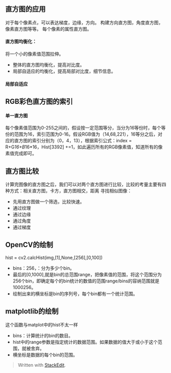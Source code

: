 ## 直方图的应用
对于每个像素点，可以表达梯度，边缘，方向。
构建方向直方图，角度直方图，像素直方图等等。
每个像素的属性直方图。
#### 直方图均衡化：
将一个小的像素值范围拉伸。
- 整体的直方图均衡化，提高对比度。
- 局部自适应的均衡化，提高局部对比度，细节信息。
#### 局部自适应
## RGB彩色直方图的索引
#### 单一直方图
每个像素值范围为0-255之间的，假设按一定范围等分，当分为16等份时，每个等份的范围为16，索引范围为0-16。假设RGB值为（14,68,221），16等分之后，对应的直方图的索引分别为（0，4，13），根据索引公式：index = R+G*16+B*16*16，Hist[3392] +=1，如此遍历所有的RGB像素值，知道所有的像素值完成即可。 
## 直方图比较
计算完图像的直方图之后，我们可以对两个直方图进行比较，比较的考量主要有四种方式：相关直方图，卡方，直方图相交，距离
寻找相似图像：
- 先用直方图做一个筛选，比较快速。
- 通过纹理
- 通过边缘
- 通过角度
- 通过梯度
## OpenCV的绘制
hist = cv2.calcHist(img,[1],None,[256],[0,100])
- bins：256，：分为多少个bin。
- 最后的[0,1000],就是bin的总范围range，把像素值的范围，将这个范围分为256个bin，即确定每个的bin统计的数值的范围range/bins的容纳范围就是1000256。
- 绘制出来的横坐标是bin的序列号，每个bin都有一个统计范围。
## matplotlib的绘制
这个函数与matplot中的hist不太一样
- bins：计算统计的bin的数目。
- hist中的range参数是指定统计的数据范围。如果数据的值大于或小于这个范围，就被舍弃。
- 横坐标是数据的每个bin的范围。




> Written with [StackEdit](https://stackedit.io/).
<!--stackedit_data:
eyJoaXN0b3J5IjpbLTc5OTAwMzgwMywtNTg4MDM1NTAyLC0xOD
A1MzQ0NjIsMTA0OTY2NTYzNCw3NDU0NjM4MTAsMzg1OTM4OTIy
LDgxMjMxNDIxNiwxMTAyNzc0MjY4LDY2NDM0NTA5OCwyNzI1Mj
c1Ml19
-->